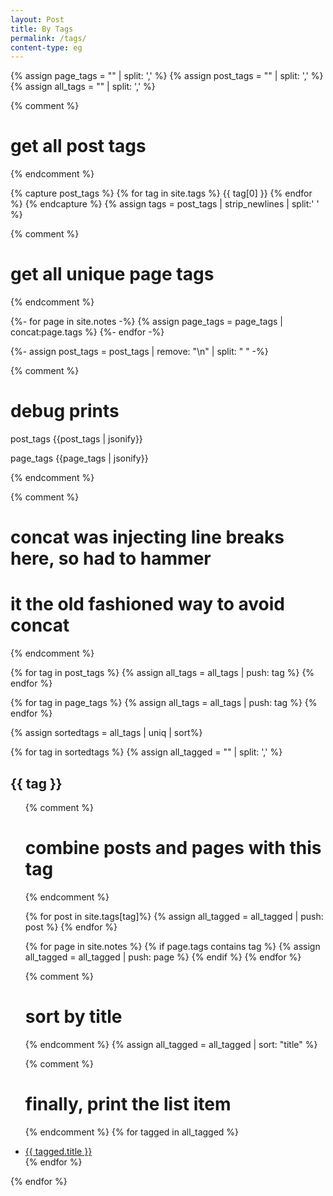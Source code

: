 ```yaml
---
layout: Post
title: By Tags
permalink: /tags/
content-type: eg
---
```


<!-- https://raw.githubusercontent.com/silvae86/silvae86.github.io/master/_pages/tags.md -->

{% assign page_tags = "" | split: ',' %}
{% assign post_tags = "" | split: ',' %}
{% assign all_tags = "" | split: ',' %}

{% comment %}

# get all post tags

{% endcomment %}

{% capture post_tags %}
  {% for tag in site.tags %}
    {{ tag[0] }}
  {% endfor %}
{% endcapture %}
{% assign tags = post_tags | strip_newlines | split:' ' %}

{% comment %}

# get all unique page tags

{% endcomment %}

{%- for page in site.notes -%}
  {% assign page_tags = page_tags | concat:page.tags %}
{%- endfor -%}

{%- assign post_tags = post_tags | remove: "\n" | split: " " -%}

{% comment %}

# debug prints

post_tags
{{post_tags | jsonify}}

page_tags
{{page_tags | jsonify}}

{% endcomment %}

{% comment %}

# concat was injecting line breaks here, so had to hammer

# it the old fashioned way to avoid concat

{% endcomment %}

{% for tag in post_tags %}
  {% assign all_tags = all_tags | push: tag %}
{% endfor %}

{% for tag in page_tags %}
  {% assign all_tags = all_tags | push: tag %}
{% endfor %}

{% assign sortedtags = all_tags | uniq | sort%}

<div>

{% for tag in sortedtags %}
  {% assign all_tagged = "" | split: ',' %}

  <h2 id="{{ tag }}">{{ tag }}</h2>
  <ul>

  {% comment %}

# combine posts and pages with this tag

  {% endcomment %}

  {% for post in site.tags[tag]%}
    {% assign all_tagged = all_tagged | push: post %}
  {% endfor %}

  {% for page in site.notes %}
    {% if page.tags contains tag %}
      {% assign all_tagged = all_tagged | push: page %}
    {% endif %}
  {% endfor %}

  {% comment %}

# sort by title

  {% endcomment %}
  {% assign all_tagged = all_tagged | sort: "title" %}

  {% comment %}

# finally, print the list item

  {% endcomment %}
  {% for tagged in all_tagged %}
    <li><a href="{{ tagged.url }}">{{ tagged.title }}</a></li>
  {% endfor %}

  </ul>
{% endfor %}

</div>
<br/>
<br/>
